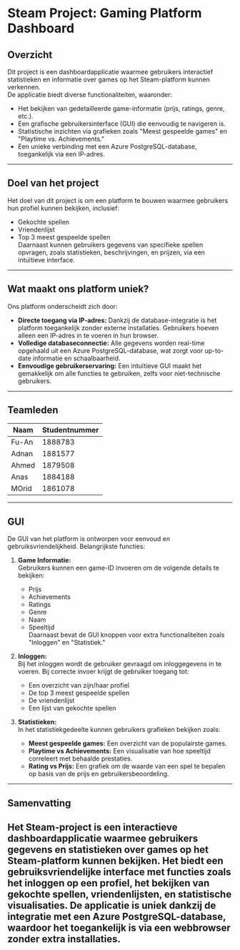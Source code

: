 # Steam Project: Gaming Platform Dashboard

## Overzicht
Dit project is een dashboardapplicatie waarmee gebruikers interactief statistieken en informatie over games op het Steam-platform kunnen verkennen.  
De applicatie biedt diverse functionaliteiten, waaronder:
- Het bekijken van gedetailleerde game-informatie (prijs, ratings, genre, etc.).
- Een grafische gebruikersinterface (GUI) die eenvoudig te navigeren is.
- Statistische inzichten via grafieken zoals "Meest gespeelde games" en "Playtime vs. Achievements."
- Een unieke verbinding met een Azure PostgreSQL-database, toegankelijk via een IP-adres.

---

## **Doel van het project**
Het doel van dit project is om een platform te bouwen waarmee gebruikers hun profiel kunnen bekijken, inclusief:
- Gekochte spellen
- Vriendenlijst
- Top 3 meest gespeelde spellen  
Daarnaast kunnen gebruikers gegevens van specifieke spellen opvragen, zoals statistieken, beschrijvingen, en prijzen, via een intuïtieve interface.

---

## **Wat maakt ons platform uniek?**
Ons platform onderscheidt zich door:
- **Directe toegang via IP-adres:** Dankzij de database-integratie is het platform toegankelijk zonder externe installaties. Gebruikers hoeven alleen een IP-adres in te voeren in hun browser.
- **Volledige databaseconnectie:** Alle gegevens worden real-time opgehaald uit een Azure PostgreSQL-database, wat zorgt voor up-to-date informatie en schaalbaarheid.
- **Eenvoudige gebruikerservaring:** Een intuïtieve GUI maakt het gemakkelijk om alle functies te gebruiken, zelfs voor niet-technische gebruikers.

---

## **Teamleden**
| Naam  | Studentnummer |
|-------|---------------|
| Fu-An | 1888783       |
| Adnan | 1881577       | 
| Ahmed | 1879508       |
| Anas  | 1884188       | 
| MOrid | 1861078       |

---

## **GUI**
De GUI van het platform is ontworpen voor eenvoud en gebruiksvriendelijkheid. Belangrijkste functies:
1. **Game Informatie:**  
   Gebruikers kunnen een game-ID invoeren om de volgende details te bekijken:
   - Prijs
   - Achievements
   - Ratings
   - Genre
   - Naam
   - Speeltijd  
   Daarnaast bevat de GUI knoppen voor extra functionaliteiten zoals "Inloggen" en "Statistiek."

2. **Inloggen:**  
   Bij het inloggen wordt de gebruiker gevraagd om inloggegevens in te voeren. Bij correcte invoer krijgt de gebruiker toegang tot:
   - Een overzicht van zijn/haar profiel
   - De top 3 meest gespeelde spellen
   - De vriendenlijst
   - Een lijst van gekochte spellen

3. **Statistieken:**  
   In het statistiekgedeelte kunnen gebruikers grafieken bekijken zoals:
   - **Meest gespeelde games:** Een overzicht van de populairste games.
   - **Playtime vs Achievements:** Een visualisatie van hoe speeltijd correleert met behaalde prestaties.
   - **Rating vs Prijs:** Een grafiek om de waarde van een spel te bepalen op basis van de prijs en gebruikersbeoordeling.

---

## **Samenvatting**
Het Steam-project is een interactieve dashboardapplicatie waarmee gebruikers gegevens en statistieken over games op het Steam-platform kunnen bekijken. Het biedt een gebruiksvriendelijke interface met functies zoals het inloggen op een profiel, het bekijken van gekochte spellen, vriendenlijsten, en statistische visualisaties. De applicatie is uniek dankzij de integratie met een Azure PostgreSQL-database, waardoor het toegankelijk is via een webbrowser zonder extra installaties.
---
